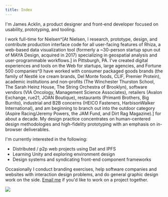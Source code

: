 ```yaml
---
title: Index
---
```


I'm James Acklin, a product designer and front-end developer focused on usability, prototyping, and tooling.

I work full-time for Nielsen^[At Nielsen, I research, prototype, design, and contribute production interface code for all user-facing features of Rhiza, a web-based data visualization tool (formerly a ~30-person startup spun out of MAYA Design, acquired in 2017) specializing in geospatial analysis and user-programmable workflows.] in Pittsburgh, PA. I've created digital experiences and tools on the Web for startups, large agencies, and Fortune 500 companies^[I have worked with consumer packaged goods brands (the family of Nestlé ice cream brands, Del Monte foods, CLIF, Premier Protein), academic institutions and non-profits (The Winchester Thurston School, The Sarah Heinz House, The String Orchestra of Brooklyn), software vendors (VIA Oncology, Management Science Associates), retailers (Avalon Exchange, rue21, JOAN Boutique), restaurants (Primanti Brothers, Big Burrito), industrial and B2B concerns (HEICO Fasteners, HarbisonWalker International), and am beginning to branch out into the outdoor category (Aspire Racing/Jeremy Powers, the JAM Fund, and Dirt Rag Magazine).] for about a decade. My design practice concentrates on human-centered design methodologies and high-fidelity prototyping with an emphasis on in-browser deliverables.

I'm currently interested in the following:

- Distributed / p2p web projects using Dat and IPFS
- Learning Unity and exploring environment design
- Design systems and syndicating front-end component frameworks

Occasionally I conduct branding exercises, help software companies and websites with interaction design problems, and do general graphic design work on the side. [Email me](mailto:jamesacklin@gmail.com) if you'd like to work on a project&nbsp;together.

![](/apple-touch-icon.png)
